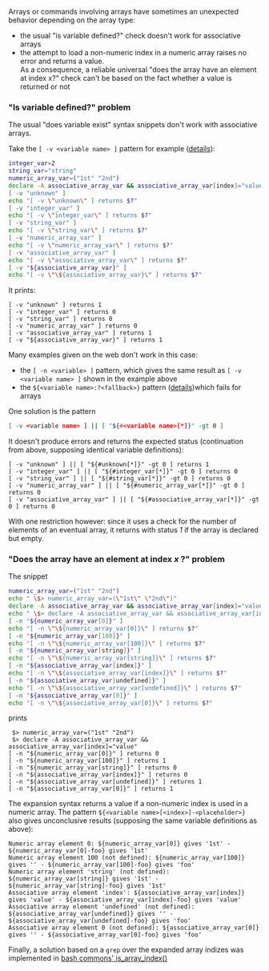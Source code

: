 Arrays or commands involving arrays have sometimes an unexpected behavior depending on the array type:
- the usual "is variable defined?" check doesn't work for associative arrays
- the attempt to load a non-numeric index in a numeric array raises no error and returns a value.  
  As a consequence, a reliable universal "does the array have an element at index x?" check can't be based 
  on the fact whether a value is returned or not 

### "Is variable defined?" problem
The usual "does variable exist" syntax snippets don't work with associative arrays.

Take the `[ -v <variable name> ]` pattern for example ([details](https://stackoverflow.com/questions/30749421/how-can-i-check-if-an-associative-array-element-exists-in-my-bash-script/30750380)):
```bash
integer_var=2
string_var="string"
numeric_array_var=("1st" "2nd")
declare -A associative_array_var && associative_array_var[index]="value"
[ -v "unknown" ]
echo "[ -v \"unknown\" ] returns $?"
[ -v "integer_var" ]
echo "[ -v \"integer_var\" ] returns $?"
[ -v "string_var" ]
echo "[ -v \"string_var\" ] returns $?"
[ -v "numeric_array_var" ]
echo "[ -v \"numeric_array_var\" ] returns $?"
[ -v "associative_array_var" ]
echo "[ -v \"associative_array_var\" ] returns $?"
[ -v "${associative_array_var}" ]
echo "[ -v \"\${associative_array_var}\" ] returns $?"
```
It prints:
```
[ -v "unknown" ] returns 1
[ -v "integer_var" ] returns 0
[ -v "string_var" ] returns 0
[ -v "numeric_array_var" ] returns 0
[ -v "associative_array_var" ] returns 1
[ -v "${associative_array_var}" ] returns 1
```

Many examples given on the web don't work in this case:
- the `[ -n <variable> ]` pattern, which gives the same result as `[ -v <variable name> ]` shown in the example above
- the `${<variable name>:?<fallback>}` pattern ([details](https://bash.cyberciti.biz/guide/Bash_variable_existence_check))which fails for arrays

One solution is the pattern 
```bash
[ -v <variable name> ] || [ "${#<variable name>[*]}" -gt 0 ]
```
It doesn't produce errors and returns the expected status (continuation from above, supposing identical variable definitions):
```
[ -v "unknown" ] || [ "${#unknown[*]}" -gt 0 ] returns 1
[ -v "integer_var" ] || [ "${#integer_var[*]}" -gt 0 ] returns 0
[ -v "string_var" ] || [ "${#string_var[*]}" -gt 0 ] returns 0
[ -v "numeric_array_var" ] || [ "${#numeric_array_var[*]}" -gt 0 ] returns 0
[ -v "associative_array_var" ] || [ "${#associative_array_var[*]}" -gt 0 ] returns 0
```
With one restriction however: since it uses a check for the number of elements of an eventual array, it returns with status *1* if
the array is declared but empty. 

### "Does the array have an element at index *x* ?" problem
The snippet
```bash
numeric_array_var=("1st" "2nd")
echo " \$> numeric_array_var=(\"1st\" \"2nd\")"
declare -A associative_array_var && associative_array_var[index]="value"
echo " \$> declare -A associative_array_var && associative_array_var[index]=\"${associative_array_var[index]}\""
[ -n "${numeric_array_var[0]}" ]
echo "[ -n \"\${numeric_array_var[0]}\" ] returns $?"
[ -n "${numeric_array_var[100]}" ]
echo "[ -n \"\${numeric_array_var[100]}\" ] returns $?"
[ -n "${numeric_array_var[string]}" ]
echo "[ -n \"\${numeric_array_var[string]}\" ] returns $?"
[ -n "${associative_array_var[index]}" ]
echo "[ -n \"\${associative_array_var[index]}\" ] returns $?"
[ -n "${associative_array_var[undefined]}" ]
echo "[ -n \"\${associative_array_var[undefined]}\" ] returns $?"
[ -n "${associative_array_var[0]}" ]
echo "[ -n \"\${associative_array_var[0]}\" ] returns $?"
```
prints
```
 $> numeric_array_var=("1st" "2nd")
 $> declare -A associative_array_var && associative_array_var[index]="value"
[ -n "${numeric_array_var[0]}" ] returns 0
[ -n "${numeric_array_var[100]}" ] returns 1
[ -n "${numeric_array_var[string]}" ] returns 0
[ -n "${associative_array_var[index]}" ] returns 0
[ -n "${associative_array_var[undefined]}" ] returns 1
[ -n "${associative_array_var[0]}" ] returns 1
```
The expansion syntax returns a value if a non-numeric index is used in a numeric array. The pattern `${<variable name>[<index>]-<placeholder>}` 
also gives unconclusive results (supposing the same variable definitions as above):
```
Numeric array element 0: ${numeric_array_var[0]} gives '1st' - ${numeric_array_var[0]-foo} gives '1st'
Numeric array element 100 (not defined): ${numeric_array_var[100]} gives '' - ${numeric_array_var[100]-foo} gives 'foo'
Numeric array element 'string' (not defined): ${numeric_array_var[string]} gives '1st' - ${numeric_array_var[string]-foo} gives '1st'
Associative array element 'index': ${associative_array_var[index]} gives 'value' - ${associative_array_var[index]-foo} gives 'value'
Associative array element 'undefined' (not defined): ${associative_array_var[undefined]} gives '' - ${associative_array_var[undefined]-foo} gives 'foo'
Associative array element 0 (not defined): ${associative_array_var[0]} gives '' - ${associative_array_var[0]-foo} gives 'foo'
``` 
Finally, a solution based on a `grep` over the expanded array indizes was implemented in [bash commons' 
is_array_index()](https://github.com/DonTseTse/bash_commons/blob/master/helpers.md#is_array_index) 
